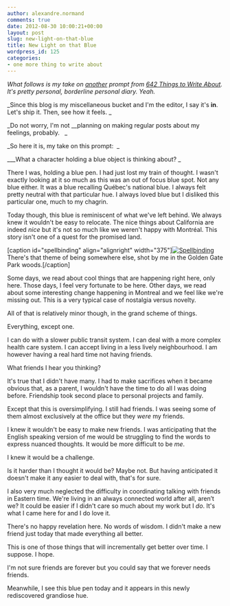 ```yaml
---
author: alexandre.normand
comments: true
date: 2012-08-30 10:00:21+00:00
layout: post
slug: new-light-on-that-blue
title: New Light on that Blue
wordpress_id: 125
categories:
- one more thing to write about
---
```


_What follows is my take on [another](http://heyitsalex.net/what-can-happen-in-a-second/) prompt from [642 Things to Write About](http://www.amazon.com/Things-Journal-Francisco-Writers-Grotto/dp/1452105448). It's pretty personal, borderline personal diary. Yeah._

_Since this blog is my miscellaneous bucket and I'm the editor, I say it's **in**. Let's ship it. Then, see how it feels. _

_Do not worry, I'm not __planning on making regular posts about my feelings, probably.   _

_So here it is, my take on this prompt:  _


___What a character holding a blue object is thinking about? _


There I was, holding a blue pen. I had just lost my train of thought. I wasn't exactly looking at it so much as this was an out of focus blue spot. Not any blue either. It was a blue recalling Québec's national blue. I always felt pretty neutral with that particular hue. I always loved blue but I disliked this particular one, much to my chagrin.

Today though, this blue is reminiscent of what we've left behind. We always knew it wouldn't be easy to relocate. The nice things about California are indeed _nice_ but it's not so much like we weren't happy with Montréal. This story isn't one of a quest for the promised land.

[caption id="spellbinding" align="alignright" width="375"][![Spellbinding](http://pcdn.500px.net/12645417/0b98f5eab9f13403a48f3489fdc6a8058a985dbc/4.jpg)](http://500px.com/photo/12645417) There's that theme of being somewhere else, shot by me in the Golden Gate Park woods.[/caption]

Some days, we read about cool things that are happening right here, only here. Those days, I feel very fortunate to be here. Other days, we read about some interesting change happening in Montreal and we feel like we're missing out. This is a very typical case of nostalgia versus novelty.

All of that is relatively minor though, in the grand scheme of things.

Everything, except one.

I can do with a slower public transit system.
I can deal with a more complex health care system.
I can accept living in a less lively neighbourhood.
I am however having a real hard time not having friends.

What friends I hear you thinking?

It's true that I didn't have many. I had to make sacrifices when it became obvious that, as a parent, I wouldn't have the time to do all I was doing before. Friendship took second place to personal projects and family.

Except that this is oversimplifying. I still had friends. I was seeing some of them almost exclusively at the office but they _were_ my friends.

I knew it wouldn't be easy to make new friends. I was anticipating that the English speaking version of me would be struggling to find the words to express nuanced thoughts. It would be more difficult to be _me_.

I knew it would be a challenge.

Is it harder than I thought it would be? Maybe not. But having anticipated it doesn't make it any easier to deal with, that's for sure.

I also very much neglected the difficulty in coordinating talking with friends in Eastern time. We're living in an always connected world after all, aren’t we? It could be easier if I didn't care so much about my work but I _do_. It's what I came here for and I do love it.

There's no happy revelation here. No words of wisdom. I didn't make a new friend just today that made everything all better.

This is one of those things that will incrementally get better over time. I suppose. I hope.

I'm not sure friends are forever but you could say that we forever needs friends.

Meanwhile, I see this blue pen today and it appears in this newly rediscovered grandiose hue.
